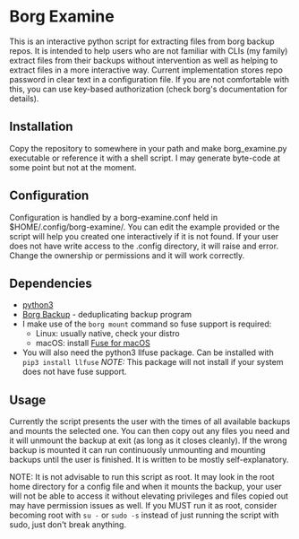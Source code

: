 # Borg Examine
This is an interactive python script for extracting files from borg backup
repos. It is intended to help users who are not familiar with CLIs (my family)
extract files from their backups without intervention as well as helping to
extract files in a more interactive way. Current implementation stores repo
password in clear text in a configuration file. If you are not comfortable
with this, you can use key-based authorization (check borg's documentation for
details).

## Installation
Copy the repository to somewhere in your path and make borg_examine.py
executable or reference it with a shell script. I may generate byte-code at
some point but not at the moment.

## Configuration
Configuration is handled by a borg-examine.conf held in
$HOME/.config/borg-examine/. You can edit the example provided or the script
will help you created one interactively if it is not found. If your user does
not have write access to the .config directory, it will raise and error.
Change the ownership or permissions and it will work correctly.

## Dependencies
* [python3](http://python.org)
* [Borg Backup](http://borgbackup.readthedocs.io/en/stable) - deduplicating backup program
* I make use of the `borg mount` command so fuse support is required:
    * Linux: usually native, check your distro
    * macOS: install [Fuse for macOS](http://osxfuse.github.io)
* You will also need the python3 llfuse package. Can be installed with `pip3
  install llfuse` *NOTE:* This package will not install if your system does
not have fuse support.

## Usage
Currently the script presents the user with the times of all available backups
and mounts the selected one. You can then copy out any files you need and it
will unmount the backup at exit (as long as it closes cleanly). If the wrong
backup is mounted it can run continuously unmounting and mounting backups
until the user is finished. It is written to be mostly self-explanatory.

NOTE: It is not advisable to run this script as root. It may look in the root
home directory for a config file and when it mounts the backup, your user will
not be able to access it without elevating privileges and files copied out may
have permission issues as well. If you MUST run it as root, consider becoming
root with `su -` or `sudo -s` instead of just running the script with sudo,
just don't break anything.
